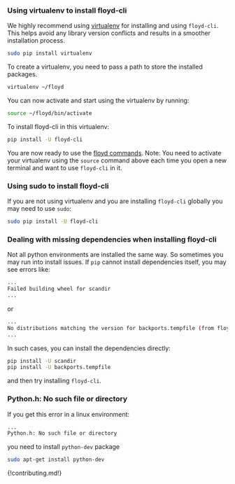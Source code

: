 ### Using virtualenv to install floyd-cli

We highly recommend using [virtualenv](https://virtualenv.pypa.io/en/stable/userguide/) for installing and using `floyd-cli`. This helps avoid any library version conflicts and results in a smoother installation process.

```bash
sudo pip install virtualenv
```

To create a virtualenv, you need to pass a path to store the installed packages.

```bash
virtualenv ~/floyd
```

You can now activate and start using the virtualenv by running:
```bash
source ~/floyd/bin/activate
```

To install floyd-cli in this virtualenv:

```bash
pip install -U floyd-cli
```

You are now ready to use the [floyd commands](). Note: You need to activate your virtualenv using the `source` command above each time you open a new terminal and want to use `floyd-cli` in it.


### Using sudo to install floyd-cli

If you are not using virtualenv and you are installing `floyd-cli` globally you may need to use `sudo`:

```bash
sudo pip install -U floyd-cli
```


### Dealing with missing dependencies when installing floyd-cli

Not all python environments are installed the same way. So sometimes you may run 
into install issues. If `pip` cannot install dependencies itself, you may see errors like:

```bash
...
Failed building wheel for scandir
...
```

or

```bash
...
No distributions matching the version for backports.tempfile (from floyd-cli)
...
```

In such cases, you can install the dependencies directly:

```bash
pip install -U scandir
pip install -U backports.tempfile
```

and then try installing `floyd-cli`.


### Python.h: No such file or directory

If you get this error in a linux environment:

```bash
...
Python.h: No such file or directory
```

you need to install `python-dev` package

```bash
sudo apt-get install python-dev
```


{!contributing.md!}